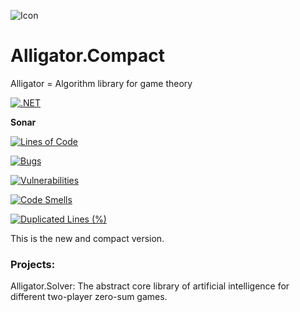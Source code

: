 ![Icon](https://user-images.githubusercontent.com/29038605/222264516-e8132d83-e9dc-4436-a1fd-7bdf046c0034.png)
# Alligator.Compact
Alligator = Algorithm library for game theory

[![.NET](https://github.com/boraaros/Alligator.Compact/actions/workflows/build.yml/badge.svg?branch=main)](https://github.com/boraaros/Alligator.Compact/actions/workflows/build.yml)

**Sonar**

[![Lines of Code](https://sonarcloud.io/api/project_badges/measure?project=boraaros_Alligator.Compact&metric=ncloc)](https://sonarcloud.io/summary/new_code?id=boraaros_Alligator.Compact)

[![Bugs](https://sonarcloud.io/api/project_badges/measure?project=boraaros_Alligator.Compact&metric=bugs)](https://sonarcloud.io/summary/new_code?id=boraaros_Alligator.Compact)

[![Vulnerabilities](https://sonarcloud.io/api/project_badges/measure?project=boraaros_Alligator.Compact&metric=vulnerabilities)](https://sonarcloud.io/summary/new_code?id=boraaros_Alligator.Compact)

[![Code Smells](https://sonarcloud.io/api/project_badges/measure?project=boraaros_Alligator.Compact&metric=code_smells)](https://sonarcloud.io/summary/new_code?id=boraaros_Alligator.Compact)

[![Duplicated Lines (%)](https://sonarcloud.io/api/project_badges/measure?project=boraaros_Alligator.Compact&metric=duplicated_lines_density)](https://sonarcloud.io/summary/new_code?id=boraaros_Alligator.Compact)

This is the new and compact version.

### Projects:
Alligator.Solver: The abstract core library of artificial intelligence for different two-player zero-sum games.

